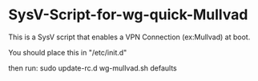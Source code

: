 # SysV-Script-for-wg-quick-Mullvad

This is a SysV script that enables a VPN Connection (ex:Mullvad) at boot.

You should place this in "/etc/init.d" 

then run:
sudo update-rc.d wg-mullvad.sh defaults
